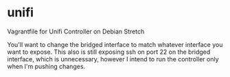 # unifi
Vagrantfile for Unifi Controller on Debian Stretch

You'll want to change the bridged interface to match whatever interface you want to expose.
This also is still exposing ssh on port 22 on the bridged interface, which is unnecessary, however I intend to run the controller only when I'm pushing changes.
